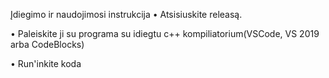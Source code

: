 Įdiegimo ir naudojimosi instrukcija
• Atsisiuskite releasą.

• Paleiskite ji su programa su idiegtu c++ kompiliatorium(VSCode, VS 2019 arba CodeBlocks)

• Run'inkite koda
